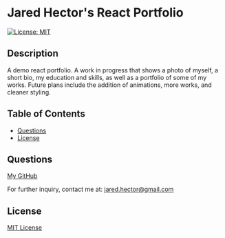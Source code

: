 # Jared Hector's React Portfolio
  
[![License: MIT](https://img.shields.io/badge/License-MIT-yellow.svg)](https://opensource.org/licenses/MIT)

  ## Description

  A demo react portfolio. A work in progress that shows a photo of myself, a short bio, my education and skills, as well as a portfolio of some of my works. Future plans include the addition of animations, more works, and cleaner styling.

  ## Table of Contents
  - [Questions](#questions)
  - [License](#license)

  ## Questions

  [My GitHub](https://github.com/jwhector)

  For further inquiry, contact me at: jared.hector@gmail.com
  
  ## License

  [MIT License](https://choosealicense.com/licenses/mit/)